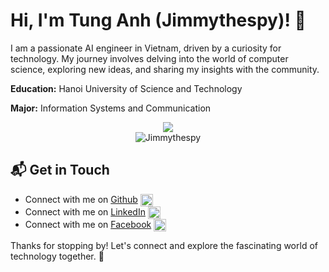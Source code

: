 # Hi, I'm Tung Anh (Jimmythespy)! 👋

I am a passionate AI engineer in Vietnam, driven by a curiosity for technology. My journey involves delving into the world of computer science, exploring new ideas, and sharing my insights with the community.

**Education:** Hanoi University of Science and Technology 


**Major:** Information Systems and Communication

<div align="center"><img src="https://github-readme-stats.vercel.app/api?username=Jimmythespy&theme=vue-dark&show_icons=true&hide_border=true&count_private=true"></div>

<div align="center"><img src="https://github-readme-stats.vercel.app/api/top-langs?username=Jimmythespy&show_icons=true&locale=en&layout=compact" alt="Jimmythespy" /></div>

## 📬 Get in Touch

  - Connect with me on [Github](https://github.com/) <img src="https://img.icons8.com/?size=100&id=AZOZNnY73haj&format=png&color=000000" alt="Github Icon" style="width: 20px; height: 20px; display: inline-block; vertical-align: middle;">
  - Connect with me on [LinkedIn](https://linkedin.com/) <img src="https://img.icons8.com/?size=100&id=13930&format=png&color=000000" alt="LinkedIn Icon" style="width: 20px; height: 20px; display: inline-block; vertical-align: middle;">
  - Connect with me on [Facebook](https://facebook.com/theenthusiast.dev) <img src="https://img.icons8.com/?size=100&id=118497&format=png&color=000000" alt="Facebook Icon" style="width: 20px; height: 20px; display: inline-block; vertical-align: middle;">

Thanks for stopping by! Let's connect and explore the fascinating world of technology together. 🚀

<!--

Here are some ideas to get you started:

- 🔭 I’m currently working on ...
- 🌱 I’m currently learning ...
- 👯 I’m looking to collaborate on ...
- 🤔 I’m looking for help with ...
- 💬 Ask me about ...
- 📫 How to reach me: ...
- 😄 Pronouns: ...
- ⚡ Fun fact: ...
-->
